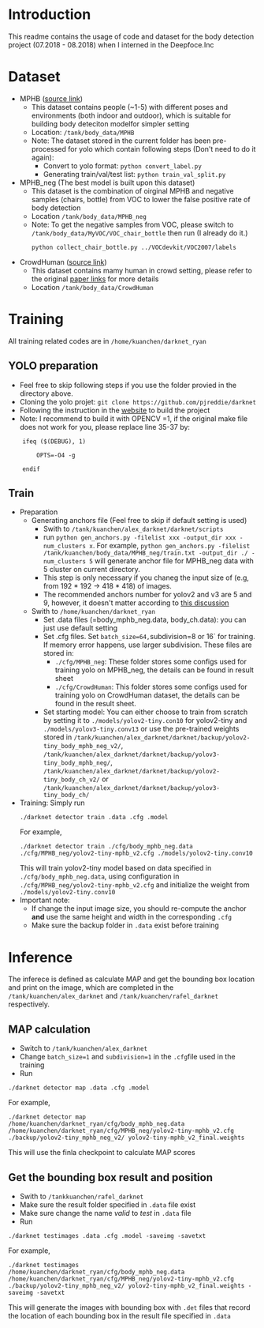 # Introduction
This readme contains the usage of code and dataset for the body detection project (07.2018 - 08.2018) when I interned in the Deepfoce.Inc

# Dataset
* MPHB ([source link](http://parnec.nuaa.edu.cn/xtan/data/MPHB.html))
    * This dataset contains people (~1-5) with different poses and environments (both indoor and outdoor), which is suitable for building body deteciton modelfor simpler setting
    * Location: `/tank/body_data/MPHB`
    * Note: The dataset stored in the current folder has been pre-processed for yolo which contain following steps (Don't need to do it again):
        * Convert to yolo format: `python convert_label.py`
        * Generating train/val/test list: `python train_val_split.py`
* MPHB_neg (The best model is built upon this dataset)
    * This dataset is the combination of oirginal MPHB and negative samples (chairs, bottle) from VOC to lower the false positive rate of body detection
    * Location `/tank/body_data/MPHB_neg`
    * Note: To get the negative samples from VOC, please switch to `/tank/body_data/MyVOC/VOC_chair_bottle` then run (I already do it.) 
        ```       
        python collect_chair_bottle.py ../VOCdevkit/VOC2007/labels
        ```
* CrowdHuman ([source link](http://www.crowdhuman.org/))
    * This dataset contains mamy human in crowd setting, please refer to the original [paper links](http://www.crowdhuman.org/) for more details
    * Location `/tank/body_data/CrowdHuman`

# Training
All training related codes are in `/home/kuanchen/darknet_ryan`
## YOLO preparation
   * Feel free to skip following steps if you use the folder provied in the directory above.
   * Cloning the yolo projet: `git clone https://github.com/pjreddie/darknet`
   * Following the instruction in the [website](https://pjreddie.com/darknet/install/) to build the project
   * Note: I recommend to build it with OPENCV =1, if the original make file does not work for you, please replace line 35-37 by:
   
```
    ifeq ($(DEBUG), 1)

        OPTS=-O4 -g

    endif
```
## Train
  * Preparation
    * Generating anchors file (Feel free to skip if default setting is used)
      * Swith to `/tank/kuanchen/alex_darknet/darknet/scripts`
      * run `python gen_anchors.py -filelist xxx -output_dir xxx -num_clusters x`. For example, `python gen_anchors.py -filelist /tank/kuanchen/body_data/MPHB_neg/train.txt -output_dir ./ -num_clusters 5` will generate anchor file for MPHB_neg data with 5 cluster on current directory.
      * This step is only necessary if you chaneg the input size of (e.g, from 192 * 192 -> 418 * 418) of images.
      * The recommended anchors number for yolov2 and v3 are 5 and 9, however, it doesn't matter according to [this discussion](https://github.com/pjreddie/darknet/issues/597) 
    * Swith to `/home/kuanchen/darknet_ryan`
      * Set .data files (=body_mphb_neg.data, body_ch.data): you can just use default setting
      * Set .cfg files. Set `batch_size=64,`subdivision=8 or 16` for training. If memory error happens, use larger subdivision. These files are stored in:
        * `./cfg/MPHB_neg`: These folder stores some configs used for training yolo on MPHB_neg, the details can be found in result sheet
        * `./cfg/CrowdHuman`: This folder stores some configs used for training yolo on CrowdHuman dataset, the details can be found in the result sheet.
      * Set starting model: You can either choose to train from scratch by setting it to `./models/yolov2-tiny.con10` for yolov2-tiny and `./models/yolov3-tiny.conv13` or use the pre-trained weights stored in `/tank/kuanchen/alex_darknet/darknet/backup/yolov2-tiny_body_mphb_neg_v2/`, `/tank/kuanchen/alex_darknet/darknet/backup/yolov3-tiny_body_mphb_neg/`, `/tank/kuanchen/alex_darknet/darknet/backup/yolov2-tiny_body_ch_v2/` or `/tank/kuanchen/alex_darknet/darknet/backup/yolov3-tiny_body_ch/`
  * Training:
    Simply run 
    ```
    ./darknet detector train .data .cfg .model 
    ```
    For example, 
    ```
    ./darknet detector train ./cfg/body_mphb_neg.data ./cfg/MPHB_neg/yolov2-tiny-mphb_v2.cfg ./models/yolov2-tiny.conv10
    ```
    This will train yolov2-tiny model based on data specified in `./cfg/body_mphb_neg.data`, using configuration in `./cfg/MPHB_neg/yolov2-tiny-mphb_v2.cfg` and initialize the weight from `./models/yolov2-tiny.conv10`
  * Important note:
    * If change the input image size, you should re-compute the anchor **and** use the same height and width in the corresponding `.cfg` 
    * Make sure the backup folder in `.data` exist before training

# Inference
The inferece is defined as calculate MAP and get the bounding box location and print on the image, which are completed in the `/tank/kuanchen/alex_darknet` and `/tank/kuanchen/rafel_darknet` respectively.

## MAP calculation
  * Switch to `/tank/kuanchen/alex_darknet`
  * Change `batch_size=1` and `subdivision=1` in the `.cfg`file used in the training
  * Run
  ```
  ./darknet detector map .data .cfg .model
  ```
  For example,
  ```
  ./darknet detector map /home/kuanchen/darknet_ryan/cfg/body_mphb_neg.data /home/kuanchen/darknet_ryan/cfg/MPHB_neg/yolov2-tiny-mphb_v2.cfg ./backup/yolov2-tiny_mphb_neg_v2/ yolov2-tiny-mphb_v2_final.weights
  ```
  This will use the finla checkpoint to calculate MAP scores
## Get the bounding box result and position
  * Swith to `/tankkuanchen/rafel_darknet`
  * Make sure the result folder specified in `.data` file exist
  * Make sure change the name *valid* to *test* in `.data` file
  * Run
  ```
  ./darknet testimages .data .cfg .model -saveimg -savetxt
  ```
  For example,
  ```
  ./darknet testimages /home/kuanchen/darknet_ryan/cfg/body_mphb_neg.data /home/kuanchen/darknet_ryan/cfg/MPHB_neg/yolov2-tiny-mphb_v2.cfg ./backup/yolov2-tiny_mphb_neg_v2/ yolov2-tiny-mphb_v2_final.weights -saveimg -savetxt
  ```
  This will generate the images with bounding box with `.det` files that record the location of each bounding box in the result file specified in `.data`
  




